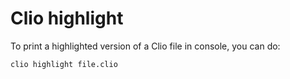 # Clio highlight

To print a highlighted version of a Clio file in console, you can do:

`clio highlight file.clio`

